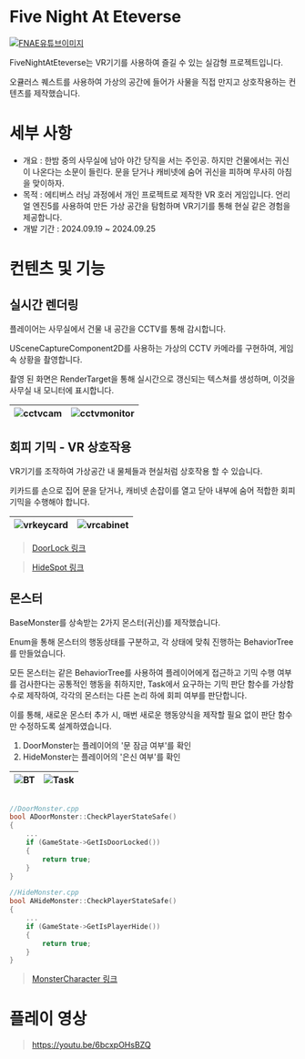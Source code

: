 
# Five Night At Eteverse

[![FNAE유튜브이미지](http://img.youtube.com/vi/6bcxpOHsBZQ/0.jpg)](https://youtu.be/6bcxpOHsBZQ)

FiveNightAtEteverse는 VR기기를 사용하여 즐길 수 있는 실감형 프로젝트입니다.

오큘러스 퀘스트를 사용하여 가상의 공간에 들어가 사물을 직접 만지고 상호작용하는 컨텐츠를 제작했습니다.


# 세부 사항

- 개요 : 한밤 중의 사무실에 남아 야간 당직을 서는 주인공. 하지만 건물에서는 귀신이 나온다는 소문이 들린다. 문을 닫거나 캐비넷에 숨어 귀신을 피하며 무사히 아침을 맞이하자.
- 목적 : 에티버스 러닝 과정에서 개인 프로젝트로 제작한 VR 호러 게임입니다. 언리얼 엔진5를 사용하여 만든 가상 공간을 탐험하며 VR기기를 통해 현실 같은 경험을 제공합니다.
- 개발 기간 : 2024.09.19 ~ 2024.09.25


# 컨텐츠 및 기능

## 실시간 렌더링

플레이어는 사무실에서 건물 내 공간을 CCTV를 통해 감시합니다.

USceneCaptureComponent2D를 사용하는 가상의 CCTV 카메라를 구현하여, 게임 속 상황을 촬영합니다.

촬영 된 화면은 RenderTarget을 통해 실시간으로 갱신되는 텍스쳐를 생성하며, 이것을 사무실 내 모니터에 표시합니다.

![cctvcam](https://github.com/user-attachments/assets/5a7d5e23-6c58-4c19-bb9f-25894ad06108) |![cctvmonitor](https://github.com/user-attachments/assets/a6ee6687-d9df-46e0-bf02-3ddb1854b051)
--- | --- | 


## 회피 기믹 - VR 상호작용

VR기기를 조작하여 가상공간 내 물체들과 현실처럼 상호작용 할 수 있습니다.

키카드를 손으로 집어 문을 닫거나, 캐비넷 손잡이를 열고 닫아 내부에 숨어 적합한 회피 기믹을 수행해야 합니다.

![vrkeycard](https://github.com/user-attachments/assets/91dd5518-0229-42de-ba95-2c88ffaadd88) |![vrcabinet](https://github.com/user-attachments/assets/e6c522fb-3b4f-4e79-88bb-5497c5b019ad)
--- | --- | 
> [DoorLock 링크](https://www.notion.so/DoorLock-ce6f06ab975e49c4ac7f6ee7f841d85c?pvs=21)

> [HideSpot 링크](https://www.notion.so/HideSpot-f6d1b345f6a747f8997678ba02220291?pvs=21)
    
## 몬스터

BaseMonster를 상속받는 2가지 몬스터(귀신)를 제작했습니다.

Enum을 통해 몬스터의 행동상태를 구분하고, 각 상태에 맞춰 진행하는 BehaviorTree를 만들었습니다.

모든 몬스터는 같은 BehaviorTree를 사용하여 플레이어에게 접근하고 기믹 수행 여부를 검사한다는 공통적인 행동을 취하지만, Task에서 요구하는 기믹 판단 함수를 가상함수로 제작하여, 각각의 몬스터는 다른 논리 하에 회피 여부를 판단합니다.

이를 통해, 새로운 몬스터 추가 시, 매번 새로운 행동양식을 제작할 필요 없이 판단 함수만 수정하도록 설계하였습니다.

1. DoorMonster는 플레이어의 '문 잠금 여부'를 확인
2. HideMonster는 플레이어의 '은신 여부'를 확인

![BT](https://github.com/user-attachments/assets/bf457bf1-6b4e-437b-828f-04185dc7a661) |![Task](https://github.com/user-attachments/assets/281998a5-022c-4802-93e8-5b637ee6d1b7)
--- | --- | 

```cpp

//DoorMonster.cpp
bool ADoorMonster::CheckPlayerStateSafe()
{	
	...
	if (GameState->GetIsDoorLocked())
	{
		return true;
	}
}

//HideMonster.cpp
bool AHideMonster::CheckPlayerStateSafe()
{
	...
	if (GameState->GetIsPlayerHide())
	{
		return true;
	}
}
```
    
>[MonsterCharacter 링크](https://www.notion.so/MonsterCharacter-42ce0f29748d40c0b5d1ef7f6a82d1be?pvs=21)


# 플레이 영상

> https://youtu.be/6bcxpOHsBZQ
